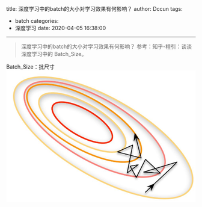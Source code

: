title: 深度学习中的batch的大小对学习效果有何影响？
author: Dccun
tags:
  - batch
categories:
  - 深度学习
date: 2020-04-05 16:38:00
---
>深度学习中的batch的大小对学习效果有何影响？
参考：知乎-程引：谈谈深度学习中的 Batch_Size。

<!--more-->

Batch_Size：批尺寸
![upload successful](/images/pasted-116.png) 
